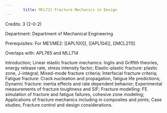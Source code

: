 ```yaml
---
        title: MCL711 Fracture Mechanics in Design
---
```

Credits: 3 (2-0-2)

Department: Department of Mechanical Engineering

Prerequisites: For ME1/ME2: [[APL100]], [[APL104]], [[MCL211]]

Overlaps with: APL765 and MLL714

Introduction; Linear elastic fracture mechanics: Inglis and Griffith theories, energy release rate, stress intensity factor; Elastic-plastic fracture: plastic zone, J-integral; Mixed-mode fracture criteria; Interfacial fracture criteria; Fatigue fracture: Crack nucleation and propagation, fatigue life predictions; Dynamic fracture: inertia effects and rate dependent behavior; Experimental measurements of fracture toughness and SIF; Fracture modelling: FE simulation of fracture and fatigue failures, cohesive zone modeling; Applications of fracture mechanics including in composites and joints; Case studies; Fracture control and design considerations.